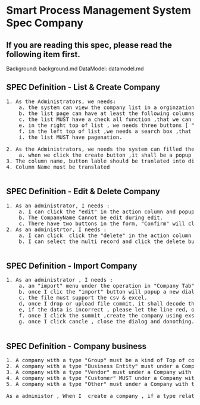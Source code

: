 # Smart Process Management System Spec Company

## If you are reading this spec, please read the following item first.
Background: background.md
DataModel: datamodel.md

## SPEC Definition - List & Create Company 
<pre>
1. As the Administrators, we needs:
    a. the system can view the company list in a orginzation module which tab named Company Name, 
    b. the list page can have at least the following columns [ "CompanyName", "CompanyType", "Active", "LastModified", "Edit"  ],
    c. the list MUST have a check all function ,that we can operation in bulk,
    e. in the right top of list , we needs three buttons [ "Create Company", "Operation", "Delete" ],
    f. in the left top of list ,we needs a search box ,that can fuzzy search the company.
    i. the list MUST have pagenation.
    
2. As the Administrators, we needs the system can filled the company information and create a new company once I click the "Create Company" Button.
    a. when we click the create button ,it shall be a popup page, that disaplay fields.
3. The column name, button lable should be tranlated into different Language
4. Column Name must be translated

</pre>  


## SPEC Definition - Edit & Delete Company 
<pre>
1. As an administrator, I needs :
    a. I can click the "edit" in the action column and popup the "Company Data" Edit Form, the Form shall the same fields and layout as the "Create Company" Form 
    b. The CompanyName Cannot be edit during edit.
    c. There have two buttons in the form, "Confirm" will close the form and update the company data to data base and update the list. "Cancel" close the form
2. As an administrtor, I needs :
    a. I can click  click the "delete" in the action column and popup an confirm form ,containing "Are you sure to delete the [CompanyName]?" with two button, Confirm will delete the record to database , Cancle will close the form.
    b. I can select the multi record and click the delete button in the top of list, then popup a confirm form ,containing "Are you sure to delete the Flowing Companies?" [Company A][Company B]...., Confirm will delete the records to database , Cancle will close the form.

</pre>

## SPEC Definition - Import Company 
<pre>
1. As an administrator , I needs : 
    a. an "import" menu under the operation in "Company Tab",
    b. once I clic the "import" button will popup a new dialog for me to upload a file , it needs to suppor the drag drop function, the diaglog must include the cancle and complete
    c. the file must support the csv & excel.
    d, once I drop or upload file commit, it shall decode the files and preview data in data table ,format is the same as company list.
    e, if the data is incorrect , please let the line red, or if confict please let the row yellow , or if looks good ,please let it green.
    f. once I click the summit ,create the company using exsiting api using the correct data.
    g. once I click cancle , close the dialog and donothing.

</pre>

## SPEC Definition - Company business 
<pre>
1. A company with a type "Group" must be a kind of Top of company, it cannot related to other company.
2. A company with a type "Business Entity" must under a Company with type "Group" or "Business Entity".
3. A company with a type "Vendor" must under a Company with type "Group" or "Business Entity"
4. A company with a type "Customer" MUST under a Company with the type "Group" or "Business Entity" 
5. A company with a type "Other" must under a Company with type  "Group"

As a administor , When I  create a company , if a type related to other company, I can select the related company type in a form .
</pre>
